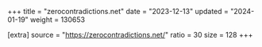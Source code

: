 +++
title = "zerocontradictions.net"
date = "2023-12-13"
updated = "2024-01-19"
weight = 130653

[extra]
source = "https://zerocontradictions.net/"
ratio = 30
size = 128
+++

